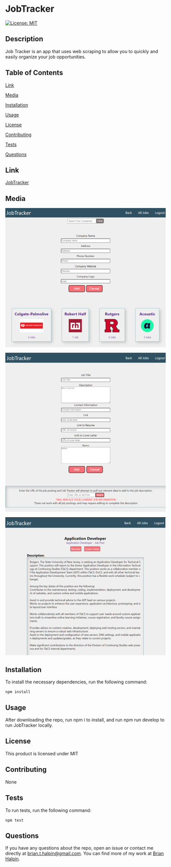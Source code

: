 # JobTracker
[![License: MIT](https://img.shields.io/badge/License-MIT-yellow.svg)](https://opensource.org/licenses/MIT)

## Description
Job Tracker is an app that uses web scraping to allow you to quickly and easily organize your job opportunities.

## Table of Contents

[Link](#link)

[Media](#media)

[Installation](#installation)

[Usage](#usage)

[License](#license)

[Contributing](#contributing)

[Tests](#tests)

[Questions](#questions)

## Link
[JobTracker](https://job-tracker-bh.herokuapp.com/)

## Media

![Main page](/client/public/images/main.png)

![Add Job](/client/public/images/addJob.png)

![Job page](/client/public/images/job.png)


## Installation
To install the necessary dependencies, run the following command:

    npm install

## Usage
After downloading the repo, run npm i to install, and run npm run develop to run JobTracker locally.

## License
This product is licensed under MIT

## Contributing
None

## Tests
To run tests, run the following command:

    npm test

## Questions
If you have any questions about the repo, open an issue or contact me directly at <brian.t.halpin@gmail.com>. You can find more
    of my work at [Brian Halpin](https://github.com/bthalpin).

